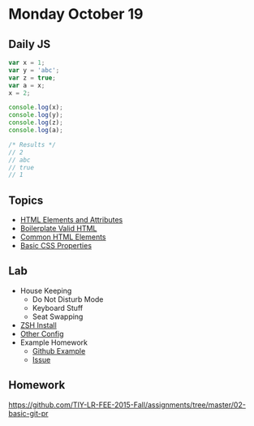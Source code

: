 # Monday October 19


## Daily JS

```js
var x = 1;
var y = 'abc';
var z = true;
var a = x;
x = 2;

console.log(x);
console.log(y);
console.log(z);
console.log(a);

/* Results */
// 2
// abc
// true
// 1
```

## Topics

- [HTML Elements and Attributes](html.html)
- [Boilerplate Valid HTML](boilerplate.html)
- [Common HTML Elements](elements.html)
- [Basic CSS Properties](css.html)

## Lab

- House Keeping
  - Do Not Disturb Mode
  - Keyboard Stuff
  - Seat Swapping
- [ZSH Install](../day-0/zsh.html)
- [Other Config](../day-0/other.html)
- Example Homework
  - [Github Example](https://github.com/TIY-LR-FEE-2015-Fall/example-hw)
  - [Issue](https://github.com/TIY-LR-FEE-2015-Fall/assignments/issues/5)

## Homework

https://github.com/TIY-LR-FEE-2015-Fall/assignments/tree/master/02-basic-git-pr
